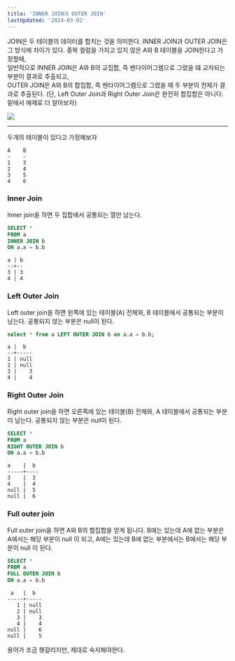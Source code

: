 ```yaml
---
title: 'INNER JOIN과 OUTER JOIN'
lastUpdated: '2024-03-02'
---
```


JOIN은 두 테이블의 데이터를 합치는 것을 의미한다. INNER JOIN과 OUTER JOIN은 그 방식에 차이가 있다. 중복 컬럼을 가지고 있지 않은 A와 B 테이블을 JOIN한다고 가정할때, <br> 일반적으로 INNER JOIN은 A와 B의 교집합, 즉 벤다이어그램으로 그렸을 떄 교차되는 부분이 결과로 추출되고, <br> OUTER JOIN은 A와 B의 합집합, 즉 벤타이어그램으로 그렸을 때 두 부분의 전체가 결과로 추출된다. (단, Left Outer Join과 Right Outer Join은 완전히 합집합은 아니다. 밑에서 예제로 더 알아보자)

<img src="https://www.codeproject.com/KB/database/Visual_SQL_Joins/Visual_SQL_JOINS_V2.png">

---

두개의 테이블이 있다고 가정해보자

```
A    B
-    -
1    3
2    4
3    5
4    6
```

### Inner Join

Inner join을 하면 두 집합에서 공통되는 열만 남는다.

```sql
SELECT *
FROM a
INNER JOIN b
ON a.a = b.b
```

```
a | b
--+--
3 | 3
4 | 4
```

### Left Outer Join

Left outer join을 하면 왼쪽에 있는 테이블(A) 전체와, B 테이블에서 공통되는 부분이 남는다. 공통되지 않는 부분은 null이 된다.

```sql
select * from a LEFT OUTER JOIN b on a.a = b.b;
```

```
a |  b
--+-----
1 | null
2 | null
3 |    3
4 |    4
```

### Right Outer Join

Right outer join을 하면 오른쪽에 있는 테이블(B) 전체와, A 테이블에서 공통되는 부분이 남는다. 공통되지 않는 부분은 null이 된다.

```sql
SELECT *
FROM a
RIGHT OUTER JOIN b
ON a.a = b.b
```

```
a    |  b
-----+----
3    |  3
4    |  4
null |  5
null |  6
```

### Full outer join

Full outer join을 하면 A와 B의 합집합을 얻게 됩니다. B에는 있는데 A에 없는 부분은 A에서는 해당 부분이 null 이 되고, A에는 있는데 B에 없는 부분에서는 B에서는 해당 부분이 null 이 된다.

```sql
SELECT *
FROM a
FULL OUTER JOIN b
ON a.a = b.b
```

```
 a   |  b
-----+-----
   1 | null
   2 | null
   3 |    3
   4 |    4
null |    6
null |    5
```

용어가 조금 헷갈리지만, 제대로 숙지해야한다.